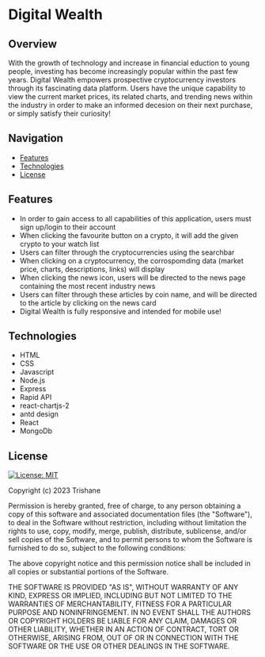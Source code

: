 # Digital Wealth

## Overview

With the growth of technology and increase in financial eduction to young people, investing has become increasingly popular within the past few years. Digital Wealth empowers prospective cryptocurrency investors through its fascinating data platform. Users have the unique capability to view the current market prices, its related charts, and trending news within the industry in order to make an informed decesion on their next purchase, or simply satisfy their curiosity!

## Navigation
- [Features](#features)
- [Technologies](#technologies)
- [License](#license)

## Features

- In order to gain access to all capabilities of this application, users must sign up/login to their account
- When clicking the favourite button on a crypto, it will add the given crypto to your watch list
- Users can filter through the cryptocurrencies using the searchbar
- When clicking on a cryptocurrency, the corrospomding data (market price, charts, descriptions, links) will display
- When clicking the news icon, users will be directed to the news page containing the most recent industry news
- Users can filter through these articles by coin name, and will be directed to the article by clicking on the news card
- Digital Wealth is fully responsive and intended for mobile use!

## Technologies

- HTML
- CSS
- Javascript
- Node.js
- Express
- Rapid API
- react-chartjs-2
- antd design
- React
- MongoDb


## License

[![License: MIT](https://img.shields.io/badge/License-MIT-yellow.svg)](https://opensource.org/licenses/MIT)

Copyright (c) 2023 Trishane

Permission is hereby granted, free of charge, to any person obtaining a copy
of this software and associated documentation files (the "Software"), to deal
in the Software without restriction, including without limitation the rights
to use, copy, modify, merge, publish, distribute, sublicense, and/or sell
copies of the Software, and to permit persons to whom the Software is
furnished to do so, subject to the following conditions:

The above copyright notice and this permission notice shall be included in all
copies or substantial portions of the Software.

THE SOFTWARE IS PROVIDED "AS IS", WITHOUT WARRANTY OF ANY KIND, EXPRESS OR
IMPLIED, INCLUDING BUT NOT LIMITED TO THE WARRANTIES OF MERCHANTABILITY,
FITNESS FOR A PARTICULAR PURPOSE AND NONINFRINGEMENT. IN NO EVENT SHALL THE
AUTHORS OR COPYRIGHT HOLDERS BE LIABLE FOR ANY CLAIM, DAMAGES OR OTHER
LIABILITY, WHETHER IN AN ACTION OF CONTRACT, TORT OR OTHERWISE, ARISING FROM,
OUT OF OR IN CONNECTION WITH THE SOFTWARE OR THE USE OR OTHER DEALINGS IN THE
SOFTWARE.
